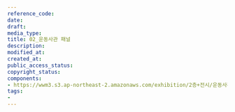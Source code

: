 ```yaml
---
reference_code: 
date: 
draft: 
media_type: 
title: 02_운동사관 패널
description: 
modified_at: 
created_at: 
public_access_status: 
copyright_status: 
components:
- https://wwm3.s3.ap-northeast-2.amazonaws.com/exhibition/2층+전시/운동사관/02_운동사관+패널.JPG
tags:
- 
---
```

